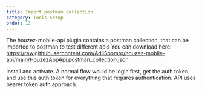 ```yaml
---
title: Import postman collection
category: Tools Setup
order: 13
---
```


The houzez-mobile-api plugin contains a postman collection, that can be imported to postman to test different apis
You can download here: 
https://raw.githubusercontent.com/AdilSoomro/houzez-mobile-api/main/HouzezAppApi.postman_collection.json

Install and activate.
A normal flow would be login first, get the auth token and use this auth token for everything that requires authentication.
API uses bearer token auth approach.
